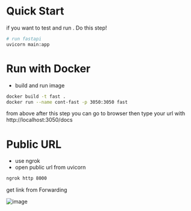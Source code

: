 # Quick Start
if you want to test and run . Do this step!

```bash
# run fastapi
uvicorn main:app
```

# Run with Docker
- build and run image <br>
```bash
docker build -t fast .
docker run --name cont-fast -p 3050:3050 fast
```
from above after this step you can go to browser then type your url with http://localhost:3050/docs

# Public URL
- use ngrok
- open public url from uvicorn
```bash
ngrok http 8000
```
get link from Forwarding

![image](https://user-images.githubusercontent.com/89680829/203098110-9c5bd8fd-9a69-4a34-afe7-4034ee6a9256.png)
